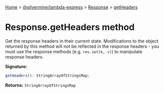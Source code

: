 [Home](./index) &gt; [@silvermine/lambda-express](./lambda-express.md) &gt; [Response](./lambda-express.response.md) &gt; [getHeaders](./lambda-express.response.getheaders.md)

# Response.getHeaders method

Get the response headers in their current state. Modifications to the object returned by this method will not be reflected in the response headers - you must use the response methods (e.g. `res.set(k, v)`<!-- -->) to manipulate response headers.

**Signature:**
```javascript
getHeaders(): StringArrayOfStringsMap;
```
**Returns:** `StringArrayOfStringsMap`

